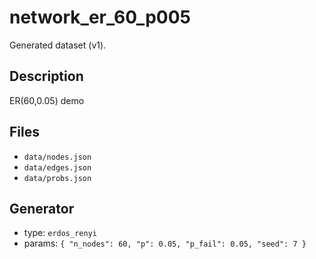 # network_er_60_p005

Generated dataset (v1).

## Description
ER(60,0.05) demo

## Files
- `data/nodes.json`
- `data/edges.json`
- `data/probs.json`

## Generator
- type: `erdos_renyi`
- params: `{
  "n_nodes": 60,
  "p": 0.05,
  "p_fail": 0.05,
  "seed": 7
}`
